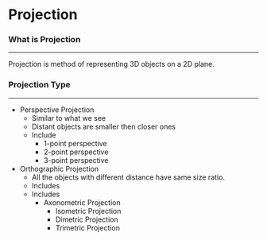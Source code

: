 # Projection
### What is Projection
---
Projection is method of representing 3D objects on a 2D plane.

### Projection Type
---
- Perspective Projection
	- Similar to what we see
	- Distant objects are smaller then closer ones
	- Include
		- 1-point perspective
		- 2-point perspective
		- 3-point perspective
- Orthographic Projection
	- All the objects with different distance have same size ratio.
	- Includes
	- Includes
		- Axonometric Projection
			- Isometric Projection
			- Dimetric Projection
			- Trimetric Projection